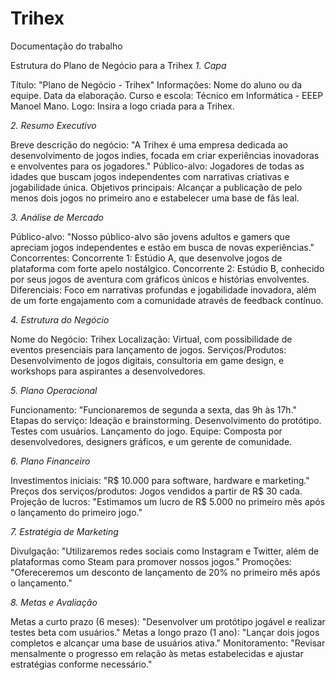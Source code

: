 # Trihex
Documentação do trabalho

Estrutura do Plano de Negócio para a Trihex
*1. Capa*

Título: "Plano de Negócio - Trihex"
Informações:
Nome do aluno ou da equipe.
Data da elaboração.
Curso e escola: Técnico em Informática - EEEP Manoel Mano.
Logo: Insira a logo criada para a Trihex.


*2. Resumo Executivo*

Breve descrição do negócio:
"A Trihex é uma empresa dedicada ao desenvolvimento de jogos indies, focada em criar experiências inovadoras e envolventes para os jogadores."
Público-alvo: Jogadores de todas as idades que buscam jogos independentes com narrativas criativas e jogabilidade única.
Objetivos principais: Alcançar a publicação de pelo menos dois jogos no primeiro ano e estabelecer uma base de fãs leal.


*3. Análise de Mercado*

Público-alvo:
"Nosso público-alvo são jovens adultos e gamers que apreciam jogos independentes e estão em busca de novas experiências."
Concorrentes:
Concorrente 1: Estúdio A, que desenvolve jogos de plataforma com forte apelo nostálgico.
Concorrente 2: Estúdio B, conhecido por seus jogos de aventura com gráficos únicos e histórias envolventes.
Diferenciais:
Foco em narrativas profundas e jogabilidade inovadora, além de um forte engajamento com a comunidade através de feedback contínuo.


*4. Estrutura do Negócio*

Nome do Negócio: Trihex
Localização: Virtual, com possibilidade de eventos presenciais para lançamento de jogos.
Serviços/Produtos: Desenvolvimento de jogos digitais, consultoria em game design, e workshops para aspirantes a desenvolvedores.


*5. Plano Operacional*

Funcionamento:
"Funcionaremos de segunda a sexta, das 9h às 17h."
Etapas do serviço:
Ideação e brainstorming.
Desenvolvimento do protótipo.
Testes com usuários.
Lançamento do jogo.
Equipe: Composta por desenvolvedores, designers gráficos, e um gerente de comunidade.


*6. Plano Financeiro*

Investimentos iniciais:
"R$ 10.000 para software, hardware e marketing."
Preços dos serviços/produtos:
Jogos vendidos a partir de R$ 30 cada.
Projeção de lucros:
"Estimamos um lucro de R$ 5.000 no primeiro mês após o lançamento do primeiro jogo."


*7. Estratégia de Marketing*


Divulgação:
"Utilizaremos redes sociais como Instagram e Twitter, além de plataformas como Steam para promover nossos jogos."
Promoções:
"Ofereceremos um desconto de lançamento de 20% no primeiro mês após o lançamento."


*8. Metas e Avaliação*

Metas a curto prazo (6 meses):
"Desenvolver um protótipo jogável e realizar testes beta com usuários."
Metas a longo prazo (1 ano):
"Lançar dois jogos completos e alcançar uma base de usuários ativa."
Monitoramento:
"Revisar mensalmente o progresso em relação às metas estabelecidas e ajustar estratégias conforme necessário."
